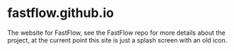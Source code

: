 # fastflow.github.io
The website for FastFlow, see the FastFlow repo for more details about the project, at the current point this site is just a splash screen with an old icon.
